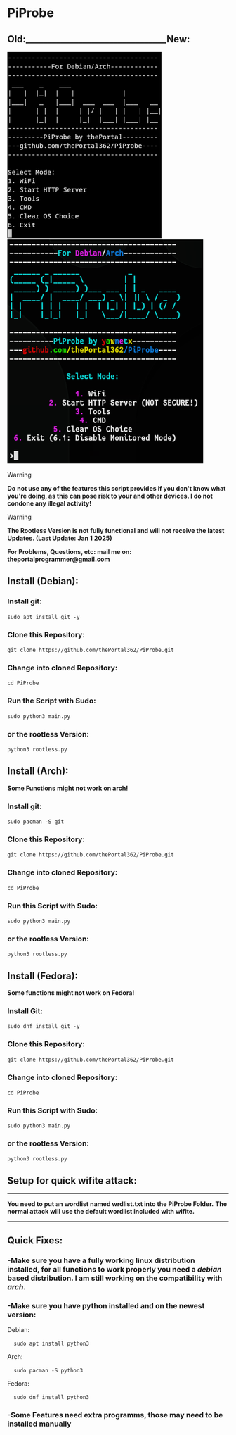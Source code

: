 # PiProbe
## Old:________________________________New:
![PiProbe Example Image](old_logo.png) ![PiProbe new Example Image](new_logo2.png)

> [!WARNING]
> __Do not use any of the features this script provides if you don't know what you're doing, as this can pose risk to your and other devices. I do not condone any illegal activity!__

> [!WARNING]
> __The Rootless Version is not fully functional and will not receive the latest Updates. (Last Update: Jan 1 2025)__

__For Problems, Questions, etc: mail me on: theportalprogrammer@gmail.com__

## Install (Debian):
  
  ### Install git:

    sudo apt install git -y

  ### Clone this Repository:

    git clone https://github.com/thePortal362/PiProbe.git

  ### Change into cloned Repository:

    cd PiProbe

  ### Run the Script with Sudo:

    sudo python3 main.py

  ### or the rootless Version:

    python3 rootless.py

## Install (Arch):

__Some Functions might not work on arch!__

  ### Install git:

    sudo pacman -S git

  ### Clone this Repository:

    git clone https://github.com/thePortal362/PiProbe.git

  ### Change into cloned Repository:

    cd PiProbe

  ### Run this Script with Sudo:

    sudo python3 main.py

  ### or the rootless Version:

    python3 rootless.py

## Install (Fedora):

__Some functions might not work on Fedora!__

  ### Install Git:

    sudo dnf install git -y

  ### Clone this Repository:

    git clone https://github.com/thePortal362/PiProbe.git
        
  ### Change into cloned Repository:

    cd PiProbe

  ### Run this Script with Sudo:

    sudo python3 main.py

  ### or the rootless Version:

    python3 rootless.py

## Setup for quick wifite attack:
  ____
  __You need to put an wordlist named wrdlist.txt into the PiProbe Folder.__
  __The normal attack will use the default wordlist included with wifite.__
  ____
  
## Quick Fixes:

  ### -Make sure you have a fully working linux distribution installed, for all functions to work properly you need a _debian_ based distribution. I am still working on the compatibility with _arch_.
 
  ### -Make sure you have python installed and on the newest version:
  
  Debian:
    
      sudo apt install python3
    
  Arch:
    
      sudo pacman -S python3
    
  Fedora:
     
      sudo dnf install python3

  ### -Some Features need extra programms, those may need to be installed manually

  

